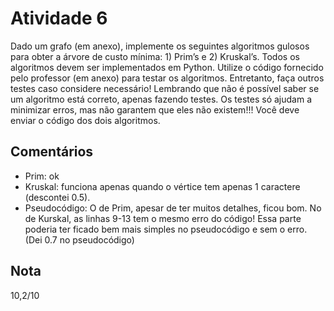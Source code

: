# Atividade 6

Dado um grafo (em anexo), implemente os seguintes algoritmos gulosos para obter a árvore de custo mínima: 1) Prim’s e 2) Kruskal’s. Todos os algoritmos devem ser implementados em Python. Utilize o código fornecido pelo professor (em anexo) para testar os algoritmos. Entretanto, faça outros testes caso considere necessário! Lembrando que não é possível saber se um algoritmo está correto, apenas fazendo testes. Os testes só ajudam a minimizar erros, mas não garantem que eles não existem!!! Você deve enviar o código dos dois algoritmos.

## Comentários

- Prim: ok
- Kruskal: funciona apenas quando o vértice tem apenas 1 caractere (descontei 0.5).
- Pseudocódigo: O de Prim, apesar de ter muitos detalhes, ficou bom. No de Kurskal, as linhas 9-13 tem o mesmo erro do código! Essa parte poderia ter ficado bem mais simples no pseudocódigo e sem o erro. (Dei 0.7 no pseudocódigo)


## Nota

10,2/10
